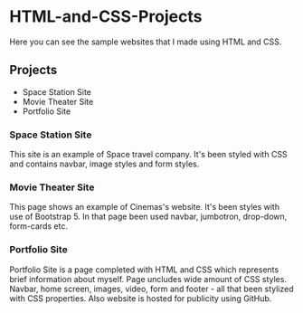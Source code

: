 # HTML-and-CSS-Projects


Here you can see the sample websites that I made using HTML and CSS.

<h2>Projects</h2>

<ul>
  <li>Space Station Site</li>
  <li>Movie Theater Site</li>
  <li>Portfolio Site</li>
</ul>

<h3>Space Station Site</h3>

<p>This site is an example of Space travel company. It's been styled with CSS and contains navbar, image styles and form styles.</p>

<h3>Movie Theater Site</h3>

<p>This page shows an example of Cinemas's website. It's been styles with use of Bootstrap 5. In that page been used navbar, jumbotron, drop-down, form-cards etc.</p>

<h3>Portfolio Site</h3>

<p>Portfolio Site is a page completed with HTML and CSS which represents brief information about myself. Page uncludes wide amount of CSS styles. Navbar, home screen, images, video, form and footer - all that been stylized with CSS properties. Also website is hosted for publicity using GitHub.</p>
